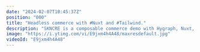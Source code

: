 ```yaml
---
date: "2024-02-07T10:45:37Z"
position: "000"
title: "Headless commerce with #Nuxt and #Tailwind."
description: "SKNCRE is a composable commerce demo with Hygraph, Nuxt, Tailwind, and an external API for product data.\n\nSee the demo: https://skncre-cosmetics-hygraph.vercel.app/\nClone the Hygraph project: https://app.hygraph.com/clone/f67b7c52af504cd9a19de912423b2e40?name=Hygraph%20SKNCRE\nGithub repo: https://github.com/timbenniks/skncre-cosmetics-hygraph\n\nRead more: https://hygraph.com/blog/skncre-hygraph-cosmetics-demo\nHygraph Community: https://slack.hygraph.com\n\nSKNCRE is a fictitious cosmetics brand selling costly snail slime skin care products: face serum, face cream, eye contour, and the SKNCRE bundle. What you often see in composable e-commerce is that the product information lives in a specialized management system (a PIM), the content of the website in a CMS, and commerce features such as a cart, checkout, account, and payments in yet another system (a commerce engine).\n\nIn this example, all pages, content, and media are stored in Hygraph, but the products come from an external system – in this case, a mock API called Federate This. We expose the data in Hygraph via Content Federation. Developers query the CMS for product data, while editors can use the data inside the CMS while they combine editing native and federated content as if it were the same. The beauty is that developers and content editors do not need to understand the external product API as they use it directly through Hygraph.\n\nFederate This: https://federatethis.com\nHygraph: https://hygraph.com\nHygraph Community: https://slack.hygraph.com"
image: "https://i.ytimg.com/vi/E9jxm4h4A48/maxresdefault.jpg"
videoId: "E9jxm4h4A48"
---
```


